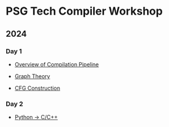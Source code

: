 # PSG Tech Compiler Workshop

## 2024

### Day 1

- [Overview of Compilation Pipeline](https://docs.google.com/presentation/d/1fjg7SayV-_agtHR27L_9p4TWAlxCFqhyRzDIjLORQAs/edit?usp=sharing)
- [Graph Theory](https://docs.google.com/presentation/d/1vdb60EmeAfm8nz-z8pTks220SAd8J2YYpyvYziAEg6w/edit?usp=sharing)

- [CFG Construction](https://godbolt.org/z/TcYxY74Th)

### Day 2

- [Python -> C/C++](https://docs.google.com/presentation/d/1Cub_xklUwZdWWk8ElkT_ejkhKcSEXAoVPakzQOl5hrE/edit#slide=id.g31c8a21e2d5_0_5)